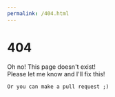```yaml
---
permalink: /404.html
---
```


# 404

Oh no! This page doesn't exist!  
Please let me know and I'll fix this!  

`Or you can make a pull request ;)`
